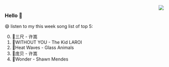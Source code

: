<img align="right"  src="https://github-readme-stats.vercel.app/api/top-langs/?username=kvnZero" />

### Hello 👋

😄 listen to my this week song list of top 5:

0. 🌈三尺 - 许嵩
1. 🌈WITHOUT YOU - The Kid LAROI
2. 🌈Heat Waves - Glass Animals
3. 🌈庞贝 - 许嵩
4. 🌈Wonder - Shawn Mendes


